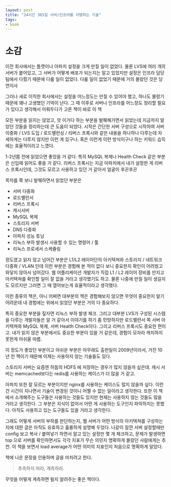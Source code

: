 ```yaml
---
layout: post
title: "24시간 365일 서버/인프라를 지탱하는 기술"
tags:
- book
---
```


# 소감
이전 회사에서는 톰캣이나 아파치 설정을 크게 만질 일이 없었다. 물론 LVS에 여러 개의 서버가 붙어있고, 그 서버가 어떻게 배포가 되는지는 알고 있었지만 설정은 인프라 담당 팀에서 다뤘기 때문에 다룰 일이 없었다. 다룰 일이 없었기 때문에 거의 몰랐던 것은 당연지사

그러나 새로 이직한 회사에서는 설정을 어느정도는 만질 수 있어야 했고, 하나도 몰랐기 때문에 꽤나 고생했던 기억이 난다. 그 때 이후로 서버나 인프라를 어느정도 정리할 필요가 있다고 생각해서 미뤄두다가 고른 책이 바로 이 책

모든 부분을 읽지는 않았고, 앗 이거다 하는 부분을 발췌해가면서 읽었는데 지금까지 알았던 것들을 정리하는데 큰 도움이 되었다. 시작은 간단한 서버 구성으로 시작하여 서버 이중화 / LVS 도입 / 로드밸런싱 / 리버스 프록시와 같은 내용을 하나하나 다루는데 자세하게는 다루지 않지만 이런 게 있구나. 혹은 이런게 이런 방식이구나 하는 키워드 습득에는 효율적이라고 느꼈다.

1-2년쯤 전에 읽었으면 좋았을 거 같다. 특히 MySQL 복제나 Health Check 같은 부분은 신입때 읽어도 좋을 거 같다. 리버스 프록시는 지금 아파치에서 내가 설정한 게 리버스 프록시인데, 그것도 모르고 사용하고 있던 거 같아서 얼굴이 후끈후끈

목차를 쭉 보니 발췌하면서 읽었던 부분은 

- 서버 다중화 
- 로드밸런서
- 리버스 프록시
- 캐시서버
- MySQL 복제
- 스토리지 서버
- DNS 다중화
- 아파치 성능 튜닝
- 리눅스 부하 발생시 사용할 수 있는 명령어 / 툴
- 리눅스 프로세서 스케쥴링

정도였고 읽지 않고 넘어간 부분은 L1/L2 레이어단의 아키텍쳐와 스토리지 / 네트워크 다중화 / VLAN 인데 이런 부분은 경험해 본 적이 없다 보니 중요한지 확인이 어려웠고 와닿지 않아서 넘어갔다. 웹 어플리케이션 개발자가 직접 L1 / L2 레이어 장비를 만지고 아키텍쳐를 확인할 일이 잘 없을 거라고 생각했기도 하고. 물론 나중에 만질 일이 생길지도 모르지만 그러면 그 때 열어보는게 효율적이라고 생각했다.

이런 종류의 책은, 아니 어쩌면 대부분의 책은 경험해보지 않으면 무엇이 중요한지 알기 어려운데 내 경험에는 위에서 읽었던 부분은 거의 다 중요하다.

특히 중요한 부분을 짚자면 리눅스 부하 발생 체크. 그리고 대부분 LVS가 구성된 시스템을 다루는 개발자들은 알 거 같아서 이야기를 하기 좀 민망하지만 로드밸런서 쪽 서버 아키텍쳐와 MySQL 복제, 서버 Health Check이다. 그리고 리버스 프록시도 중요한 편이고. 내가 읽지 않은 부분에서도 중요한 부분이 있을 거 같은데, 경험이 모자라 캐치하지 못한게 아쉬울 따름.

이 정도가 좋았던 부분이고 아쉬운 부분은 아무래도 출판일이 2009년이라서, 거진 10년 전 책이기 때문에 이제는 사용하지 않는 기술들도 있다.

스토리지 서버는 요즘엔 하둡의 HDFS 에 저장하는 경우가 많지 않을까 싶은데. 캐시 서버는 memcached보다는 redis를 사용하는 케이스가 더 많을 거 같고.

아파치 또한 잘 모르는 부분이지만 nginx를 사용하는 케이스도 많지 않을까 싶다. 이런건 시간이 지나면서 기술이 변경된 것이니 어쩔 수 없는 일이라고 생각한다.
또한 이 책에서 소개해주는 도구들은 사용하는 것들도 있지만 현재는 사용하지 않는 것들도 많을 거라고 생각한다. 그 부분은 지식이 없어서 어떤 게 사용하는 도구인지 파악하지는 못했다. 아직도 사용하고 있는 도구들도 있을 거라고 생각한다.

그래도 어떻게 서버의 부하를 판단하는지, 웹 서버가 어떤 방식의 아키텍쳐를 구성하는지에 대한 글은 아직도 유효하고 훌륭하게 설명해 두었다. 나같이 잠깐 서버 설정할때만 config 보고 복사 / 붙여넣기 하면서 알고 있는 설정만 몇 개 체크하고, 문제가 발생하면 top 으로 서버를 확인하면서도 각각 지표가 무슨 의민지 명확하게 몰랐던 사람에게는 추천. 이 책을 보면서 load average가 어떤 의미의 지표인지 처음으로 명확하게 알았다.

책에 나온 문장을 인용하며 글을 마치려고 한다.

> 추측하지 마라, 계측하라.

무엇을 어떻게 계측하면 될지 알려주는 좋은 책이다.
